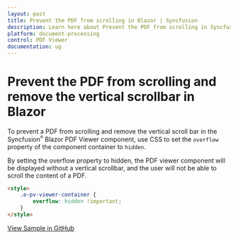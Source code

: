 ```yaml
---
layout: post
title: Prevent the PDF from scrolling in Blazor | Syncfusion
description: Learn here about Prevent the PDF from scrolling in Syncfusion Blazor PDF Viewer component and more.
platform: document-processing
control: PDF Viewer
documentation: ug
---
```


# Prevent the PDF from scrolling and remove the vertical scrollbar in Blazor

To prevent a PDF from scrolling and remove the vertical scroll bar in the Syncfusion<sup style="font-size:70%">&reg;</sup> Blazor PDF Viewer component, use CSS to set the `overflow` property of the component container to `hidden`.

By setting the overflow property to hidden, the PDF viewer component will be displayed without a vertical scrollbar, and the user will not be able to scroll the content of a PDF.

```html
<style>
    .e-pv-viewer-container {
        overflow: hidden !important;
    }
</style>
```

[View Sample in GitHub](https://github.com/SyncfusionExamples/blazor-pdf-viewer-examples/tree/BLAZ-28848-preventScroll/Common/Prevent%20the%20PDF%20from%20scrolling)